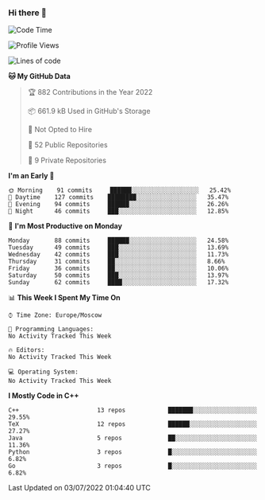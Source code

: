 ### Hi there 👋

<!--
**SemenMartynov/SemenMartynov** is a ✨ _special_ ✨ repository because its `README.md` (this file) appears on your GitHub profile.

Here are some ideas to get you started:

- 🔭 I’m currently working on ...
- 🌱 I’m currently learning ...
- 👯 I’m looking to collaborate on ...
- 🤔 I’m looking for help with ...
- 💬 Ask me about ...
- 📫 How to reach me: ...
- 😄 Pronouns: ...
- ⚡ Fun fact: ...
-->

<!--START_SECTION:waka-->
![Code Time](http://img.shields.io/badge/Code%20Time-0%20secs-blue)

![Profile Views](http://img.shields.io/badge/Profile%20Views-0-blue)

![Lines of code](https://img.shields.io/badge/From%20Hello%20World%20I%27ve%20Written-2%20Million%20lines%20of%20code-blue)

**🐱 My GitHub Data** 

> 🏆 882 Contributions in the Year 2022
 > 
> 📦 661.9 kB Used in GitHub's Storage 
 > 
> 🚫 Not Opted to Hire
 > 
> 📜 52 Public Repositories 
 > 
> 🔑 9 Private Repositories  
 > 
**I'm an Early 🐤** 

```text
🌞 Morning    91 commits     ██████░░░░░░░░░░░░░░░░░░░   25.42% 
🌆 Daytime    127 commits    ████████░░░░░░░░░░░░░░░░░   35.47% 
🌃 Evening    94 commits     ██████░░░░░░░░░░░░░░░░░░░   26.26% 
🌙 Night      46 commits     ███░░░░░░░░░░░░░░░░░░░░░░   12.85%

```
📅 **I'm Most Productive on Monday** 

```text
Monday       88 commits     ██████░░░░░░░░░░░░░░░░░░░   24.58% 
Tuesday      49 commits     ███░░░░░░░░░░░░░░░░░░░░░░   13.69% 
Wednesday    42 commits     ███░░░░░░░░░░░░░░░░░░░░░░   11.73% 
Thursday     31 commits     ██░░░░░░░░░░░░░░░░░░░░░░░   8.66% 
Friday       36 commits     ██░░░░░░░░░░░░░░░░░░░░░░░   10.06% 
Saturday     50 commits     ███░░░░░░░░░░░░░░░░░░░░░░   13.97% 
Sunday       62 commits     ████░░░░░░░░░░░░░░░░░░░░░   17.32%

```


📊 **This Week I Spent My Time On** 

```text
⌚︎ Time Zone: Europe/Moscow

💬 Programming Languages: 
No Activity Tracked This Week

🔥 Editors: 
No Activity Tracked This Week

💻 Operating System: 
No Activity Tracked This Week

```

**I Mostly Code in C++** 

```text
C++                      13 repos            ███████░░░░░░░░░░░░░░░░░░   29.55% 
TeX                      12 repos            ██████░░░░░░░░░░░░░░░░░░░   27.27% 
Java                     5 repos             ██░░░░░░░░░░░░░░░░░░░░░░░   11.36% 
Python                   3 repos             █░░░░░░░░░░░░░░░░░░░░░░░░   6.82% 
Go                       3 repos             █░░░░░░░░░░░░░░░░░░░░░░░░   6.82%

```



 Last Updated on 03/07/2022 01:04:40 UTC
<!--END_SECTION:waka-->